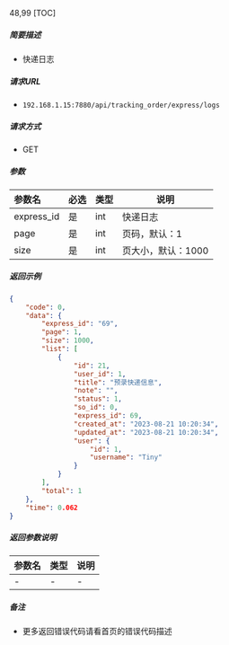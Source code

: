 48,99
[TOC]

##### 简要描述

- 快递日志

##### 请求URL

- ` 192.168.1.15:7880/api/tracking_order/express/logs `

##### 请求方式

- GET

##### 参数

| 参数名        | 必选 | 类型  | 说明          |
|:-----------|:---|:----|-------------|
| express_id | 是  | int | 快递日志        |
| page       | 是  | int | 页码，默认：1     |
| size       | 是  | int | 页大小，默认：1000 |

##### 返回示例

```json
{
    "code": 0,
    "data": {
        "express_id": "69",
        "page": 1,
        "size": 1000,
        "list": [
            {
                "id": 21,
                "user_id": 1,
                "title": "预录快递信息",
                "note": "",
                "status": 1,
                "so_id": 0,
                "express_id": 69,
                "created_at": "2023-08-21 10:20:34",
                "updated_at": "2023-08-21 10:20:34",
                "user": {
                    "id": 1,
                    "username": "Tiny"
                }
            }
        ],
        "total": 1
    },
    "time": 0.062
}
```

##### 返回参数说明

| 参数名 | 类型 | 说明 |
|:----|:---|----|
| -   | -  | -  |

##### 备注

- 更多返回错误代码请看首页的错误代码描述

